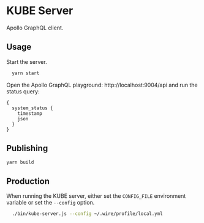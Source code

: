 # KUBE Server

Apollo GraphQL client.

## Usage

Start the server.

```bash
  yarn start  
```

Open the Apollo GraphQL playground: http://localhost:9004/api and run the status query:

```
{
  system_status {
    timestamp
    json
  }
}
```

## Publishing

```
yarn build

```

## Production

When running the KUBE server, either set the `CONFIG_FILE` environment variable or set the `--config` option.

```bash
  ./bin/kube-server.js --config ~/.wire/profile/local.yml
```

